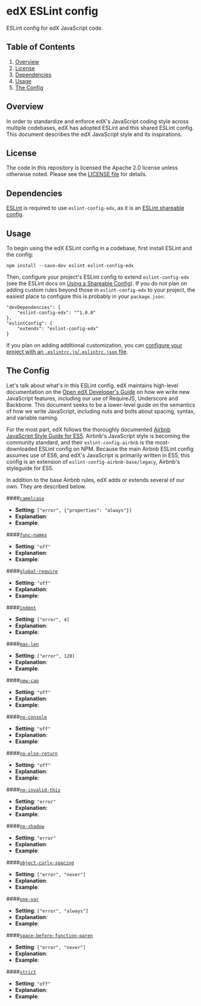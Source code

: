 # edX ESLint config

ESLint config for edX JavaScript code.

## Table of Contents

1. [Overview](#overview)
2. [License](#license)
3. [Dependencies](#dependencies)
4. [Usage](#usage)
5. [The Config](#the-config)

## Overview

In order to standardize and enforce edX's JavaScript coding style across multiple codebases, edX has adopted ESLint and this shared ESLint config. This document describes the edX JavaScript style and its inspirations.

## License

The code in this repository is licensed the Apache 2.0 license unless otherwise
noted. Please see the [LICENSE file](https://github.com/edx/eslint-config-edx/blob/master/LICENSE) for details.

## Dependencies

[ESLint](http://eslint.org) is required to use `eslint-config-edx`, as it is an [ESLint shareable config](http://eslint.org/docs/developer-guide/shareable-configs).

## Usage

To begin using the edX ESLint config in a codebase, first install ESLint and the config:

    npm install --save-dev eslint eslint-config-edx

Then, configure your project's ESLint config to extend `eslint-config-edx` (see the ESLint docs on [Using a Shareable Config](http://eslint.org/docs/developer-guide/shareable-configs#using-a-shareable-config)). If you do not plan on adding custom rules beyond those in `eslint-config-edx` to your project, the easiest place to configure this is probably in your `package.json`:

    "devDependencies": {
        "eslint-config-edx": "^1.0.0"
    },
    "eslintConfig": {
        "extends": "eslint-config-edx"
    }

If you plan on adding additional customization, you can [configure your project with an `.eslintrc.js`/`.eslintrc.json` file](http://eslint.org/docs/user-guide/configuring#configuration-file-formats).

## The Config

Let's talk about what's in this ESLint config. edX maintains high-level documentation on the [Open edX Developer's Guide](http://edx.readthedocs.io/projects/edx-developer-guide/en/latest/user_interface_development.html?highlight=ux#adding-a-ui-page) on how we write new JavaScript features, including our use of RequireJS, Underscore and Backbone. This document seeks to be a lower-level guide on the semantics of how we write JavaScript, including nuts and bolts about spacing, syntax, and variable naming.

For the most part, edX follows the thoroughly documented [Airbnb JavaScript Style Guide for ES5](https://github.com/airbnb/javascript/tree/master/es5). Airbnb's JavaScript style is becoming the community standard, and their `eslint-config-airbnb` is the most-downloaded ESLint config on NPM. Because the main Airbnb ESLint config assumes use of ES6, and edX's JavaScript is primarily written in ES5, this config is an extension of `eslint-config-airbnb-base/legacy`, Airbnb's styleguide for ES5.

In addition to the base Airbnb rules, edX adds or extends several of our own. They are described below.

####[`camelcase`](http://eslint.org/docs/rules/camelcase)
- **Setting**: `["error", {"properties": "always"}]`
- **Explanation**:
- **Example**:

####[`func-names`](http://eslint.org/docs/rules/func-names)
- **Setting**: `"off"`
- **Explanation**:
- **Example**:

####[`global-require`](http://eslint.org/docs/rules/global-require)
- **Setting**: `"off"`
- **Explanation**:
- **Example**:

####[`indent`](http://eslint.org/docs/rules/indent)
- **Setting**: `["error", 4]`
- **Explanation**:
- **Example**:

####[`max-len`](http://eslint.org/docs/rules/max-len)
- **Setting**: `["error", 120]`
- **Explanation**:
- **Example**:

####[`new-cap`](http://eslint.org/docs/rules/new-cap)
- **Setting**: `"off"`
- **Explanation**:
- **Example**:

####[`no-console`](http://eslint.org/docs/rules/no-console)
- **Setting**: `"off"`
- **Explanation**:
- **Example**:

####[`no-else-return`](http://eslint.org/docs/rules/no-else-return)
- **Setting**: `"off"`
- **Explanation**:
- **Example**:

####[`no-invalid-this`](http://eslint.org/docs/rules/no-invalid-this)
- **Setting**: `"error"`
- **Explanation**:
- **Example**:

####[`no-shadow`](http://eslint.org/docs/rules/no-shadow)
- **Setting**: `"error"`
- **Explanation**:
- **Example**:

####[`object-curly-spacing`](http://eslint.org/docs/rules/object-curly-spacing)
- **Setting**: `["error", "never"]`
- **Explanation**:
- **Example**:

####[`one-var`](http://eslint.org/docs/rules/one-var)
- **Setting**: `["error", "always"]`
- **Explanation**:
- **Example**:

####[`space-before-function-paren`](http://eslint.org/docs/rules/space-before-function-paren)
- **Setting**: `["error", "never"]`
- **Explanation**:
- **Example**:

####[`strict`](http://eslint.org/docs/rules/strict)
- **Setting**: `"off"`
- **Explanation**:
- **Example**:
